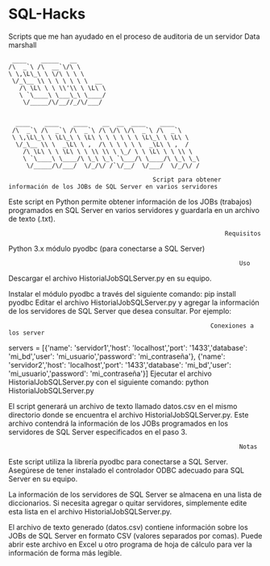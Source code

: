 # SQL-Hacks
Scripts que me han ayudado en el proceso de auditoria de un servidor Data marshall



     ____    _____   __        
    /\  _`\ /\  __`\/\ \
    \ \,\L\_\ \ \/\ \ \ \
     \/_\__ \\ \ \ \ \ \ \  __
       /\ \L\ \ \ \\'\\ \ \L\ \
       \ `\____\ \___\_\ \____/
        \/_____/\/__//_/\/___/


      ____    ____    ____    __  __  ____    ____
     /\  _`\ /\  _`\ /\  _`\ /\ \/\ \/\  _`\ /\  _`\
     \ \,\L\_\ \ \L\_\ \ \L\ \ \ \ \ \ \ \L\_\ \ \L\ \
      \/_\__ \\ \  _\L\ \ ,  /\ \ \ \ \ \  _\L\ \ ,  /
        /\ \L\ \ \ \L\ \ \ \\ \\ \ \_/ \ \ \L\ \ \ \\ \
        \ `\____\ \____/\ \_\ \_\ `\___/\ \____/\ \_\ \_\
         \/_____/\/___/  \/_/\/ /`\/__/  \/___/  \/_/\/ /

                                            Script para obtener información de los JOBs de SQL Server en varios servidores


Este script en Python permite obtener información de los JOBs (trabajos) programados en SQL Server en varios servidores y guardarla en un archivo de texto (.txt).

                                                                Requisitos
Python 3.x
módulo pyodbc (para conectarse a SQL Server)

                                                                    Uso
Descargar el archivo HistorialJobSQLServer.py en su equipo.

Instalar el módulo pyodbc a través del siguiente comando:
pip install pyodbc
Editar el archivo HistorialJobSQLServer.py y agregar la información de los servidores de SQL Server que desea consultar. Por ejemplo:

                                                            Conexiones a los server 

servers = [{'name': 'servidor1','host': 'localhost','port': '1433','database': 'mi_bd','user': 'mi_usuario','password': 'mi_contraseña'}, 
           {'name': 'servidor2','host': 'localhost','port': '1433','database': 'mi_bd','user': 'mi_usuario','password': 'mi_contraseña'}]
Ejecutar el archivo HistorialJobSQLServer.py con el siguiente comando:
python HistorialJobSQLServer.py

El script generará un archivo de texto llamado datos.csv en el mismo directorio donde se encuentra el archivo HistorialJobSQLServer.py. Este archivo contendrá la información de los 
JOBs programados en los servidores de SQL Server especificados en el paso 3.

                                                                    Notas

Este script utiliza la librería pyodbc para conectarse a SQL Server. Asegúrese de tener instalado el controlador ODBC adecuado para SQL Server en su equipo.

La información de los servidores de SQL Server se almacena en una lista de diccionarios. Si necesita agregar o quitar servidores, simplemente edite esta lista en el archivo HistorialJobSQLServer.py.

El archivo de texto generado (datos.csv) contiene información sobre los JOBs de SQL Server en formato CSV (valores separados por comas). Puede abrir este archivo en Excel u otro programa de hoja de cálculo para ver la información de forma más legible.
